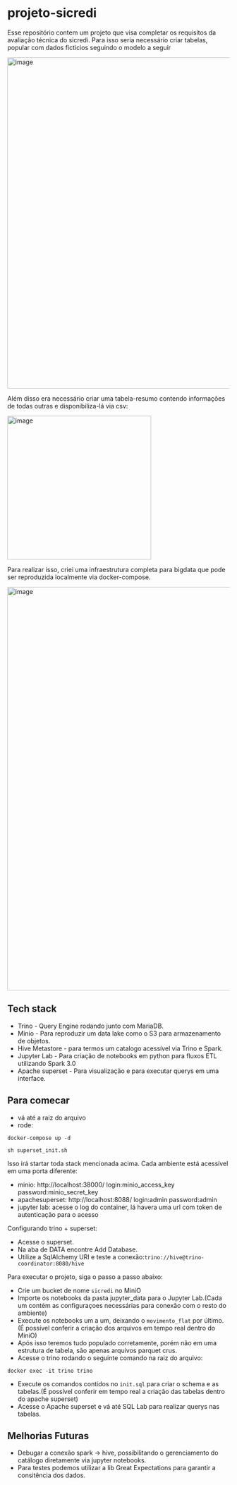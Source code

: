 # projeto-sicredi


Esse repositório contem um projeto que visa completar os requisitos da avaliação técnica do sicredi. Para isso seria necessário criar tabelas, popular com dados ficticios seguindo o modelo a seguir 

<img width="751" alt="image" src="https://user-images.githubusercontent.com/64164029/209675476-890fda92-3c14-4297-977e-730652e61577.png">

Além disso era necessário criar uma tabela-resumo contendo informações de todas outras e disponibiliza-lá via csv:

<img width="326" alt="image" src="https://user-images.githubusercontent.com/64164029/209675837-c912a1a0-9317-4cd0-8e07-b6882f45d515.png">

Para realizar isso, criei uma infraestrutura completa para bigdata que pode ser reproduzida localmente via docker-compose.

<img width="915" alt="image" src="https://user-images.githubusercontent.com/64164029/209688118-b439c5e1-6a08-4e9b-8044-7d0bf3244adc.png">


## Tech stack
* Trino - Query Engine rodando junto com MariaDB.
* Minio - Para reproduzir um data lake como o S3 para armazenamento de objetos.
* Hive Metastore - para termos um catalogo acessível via Trino e Spark.
* Jupyter Lab - Para criação de notebooks em python para fluxos ETL utilizando Spark 3.0
* Apache superset - Para visualização e para executar querys em uma interface.


## Para comecar
* vá até a raiz do arquivo 
* rode: 
```
docker-compose up -d
```
```
sh superset_init.sh
```

Isso irá startar toda stack mencionada acima. Cada ambiente está acessível em uma porta diferente:

* minio: http://localhost:38000/ login:minio_access_key password:minio_secret_key
* apachesuperset: http://localhost:8088/ login:admin password:admin
* jupyter lab: acesse o log do container, lá havera uma url com token de autenticação para o acesso

Configurando trino + superset:
* Acesse o superset.
* Na aba de DATA encontre Add Database.
* Utilize a SqlAlchemy URI e teste a conexão:`trino://hive@trino-coordinator:8080/hive`

Para executar o projeto, siga o passo a passo abaixo:

* Crie um bucket de nome `sicredi` no MiniO
* Importe os notebooks da pasta jupyter_data para o Jupyter Lab.(Cada um contém as configuraçoes necessárias para conexão com o resto do ambiente)
* Execute os notebooks um a um, deixando o `movimento_flat` por último.(É possível conferir a criação dos arquivos em tempo real dentro do MiniO)
* Após isso teremos tudo populado corretamente, porém não em uma estrutura de tabela, são apenas arquivos parquet crus.
* Acesse o trino rodando o seguinte comando na raiz do arquivo:
```
docker exec -it trino trino
```
* Execute os comandos contidos no `init.sql` para criar o schema e as tabelas.(É possível conferir em tempo real a criação das tabelas dentro do apache superset)
* Acesse o Apache superset e vá até SQL Lab para realizar querys nas tabelas.

## Melhorias Futuras
* Debugar a conexão spark -> hive, possibilitando o gerenciamento do catálogo diretamente via jupyter notebooks.
* Para testes podemos utilizar a lib Great Expectations para garantir a consitência dos dados.

